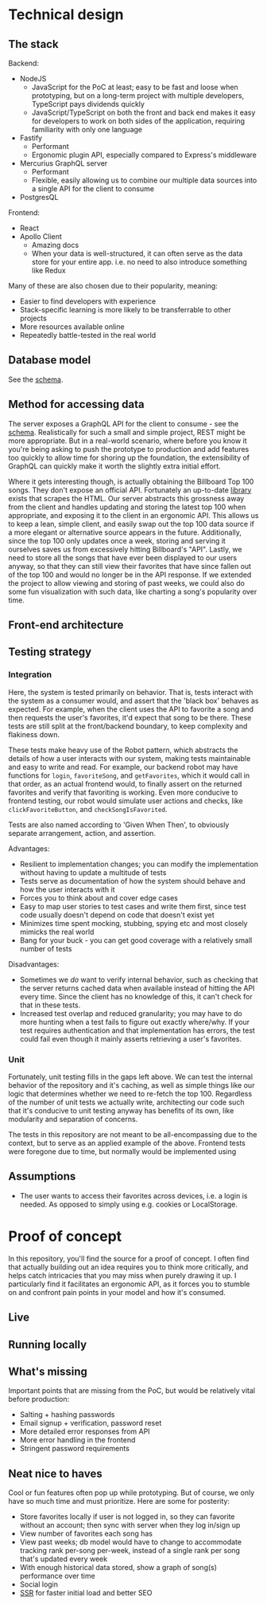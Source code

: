 # Technical design

## The stack
Backend:
- NodeJS
	- JavaScript for the PoC at least; easy to be fast and loose when prototyping, but on a long-term project with multiple developers, TypeScript pays dividends quickly
	- JavaScript/TypeScript on both the front and back end makes it easy for developers to work on both sides of the application, requiring familiarity with only one language
- Fastify
	- Performant
	- Ergonomic plugin API, especially compared to Express's middleware
- Mercurius GraphQL server 
	- Performant
	- Flexible, easily allowing us to combine our multiple data sources into a single API for the client to consume
- PostgresQL

Frontend:
- React
- Apollo Client
	- Amazing docs
	- When your data is well-structured, it can often serve as the data store for your entire app. i.e. no need to also introduce something like Redux

Many of these are also chosen due to their popularity, meaning:
- Easier to find developers with experience
- Stack-specific learning is more likely to be transferrable to other projects
- More resources available online
- Repeatedly battle-tested in the real world
	
## Database model
See the [schema](./server/sql/migrations/1_create-initial-schema.sql).

## Method for accessing data
The server exposes a GraphQL API for the client to consume - see the [schema](./server/gql/schema.gql). Realistically for such a small and simple project, REST might be more appropriate. But in a real-world scenario, where before you know it you're being asking to push the prototype to production and add features too quickly to allow time for shoring up the foundation, the extensibility of GraphQL can quickly make it worth the slightly extra initial effort. 

Where it gets interesting though, is actually obtaining the Billboard Top 100 songs. They don't expose an official API. Fortunately an up-to-date [library](https://github.com/darthbatman/billboard-top-100) exists that scrapes the HTML. Our server abstracts this grossness away from the client and handles updating and storing the latest top 100 when appropriate, and exposing it to the client in an ergonomic API. This allows us to keep a lean, simple client, and easily swap out the top 100 data source if a more elegant or alternative source appears in the future. Additionally, since the top 100 only updates once a week, storing and serving it ourselves saves us from excessively hitting Billboard's "API". Lastly, we need to store all the songs that have ever been displayed to our users anyway, so that they can still view their favorites that have since fallen out of the top 100 and would no longer be in the API response. If we extended the project to allow viewing and storing of past weeks, we could also do some fun visualization with such data, like charting a song's popularity over time.

## Front-end architecture

## Testing strategy

### Integration
Here, the system is tested primarily on behavior. That is, tests interact with the system as a consumer would, and assert that the 'black box' behaves as expected. For example, when the client uses the API to favorite a song and then requests the user's favorites, it'd expect that song to be there. These tests are still split at the front/backend boundary, to keep complexity and flakiness down.

These tests make heavy use of the Robot pattern, which abstracts the details of how a user interacts with our system, making tests maintainable and easy to write and read. For example, our backend robot may have functions for `login`, `favoriteSong`, and `getFavorites`, which it would call in that order, as an actual frontend would, to finally assert on the returned favorites and verify that favoriting is working. Even more conducive to frontend testing, our robot would simulate user actions and checks, like `clickFavoriteButton`, and `checkSongIsFavorited`.

Tests are also named according to 'Given When Then', to obviously separate arrangement, action, and assertion.

Advantages:
- Resilient to implementation changes; you can modify the implementation without having to update a multitude of tests
- Tests serve as documentation of how the system should behave and how the user interacts with it
- Forces you to think about and cover edge cases
- Easy to map user stories to test cases and write them first, since test code usually doesn't depend on code that doesn't exist yet
- Minimizes time spent mocking, stubbing, spying etc and most closely mimicks the real world
- Bang for your buck - you can get good coverage with a relatively small number of tests

Disadvantages:
- Sometimes we *do* want to verify internal behavior, such as checking that the server returns cached data when available instead of hitting the API every time. Since the client has no knowledge of this, it can't check for that in these tests.
- Increased test overlap and reduced granularity; you may have to do more hunting when a test fails to figure out exactly where/why. If your test requires authentication and that implementation has errors, the test could fail even though it mainly asserts retrieving a user's favorites.

### Unit
Fortunately, unit testing fills in the gaps left above. We can test the internal behavior of the repository and it's caching, as well as simple things like our logic that determines whether we need to re-fetch the top 100. Regardless of the number of unit tests we actually write, architecting our code such that it's conducive to unit testing anyway has benefits of its own, like modularity and separation of concerns.

The tests in this repository are not meant to be all-encompassing due to the context, but to serve as an applied example of the above. Frontend tests were foregone due to time, but normally would be implemented using

## Assumptions
- The user wants to access their favorites across devices, i.e. a login is needed. As opposed to simply using e.g. cookies or LocalStorage.

# Proof of concept
In this repository, you'll find the source for a proof of concept. I often find that actually building out an idea requires you to think more critically, and helps catch intricacies that you may miss when purely drawing it up. I particularly find it facilitates an ergonomic API, as it forces you to stumble on and confront pain points in your model and how it's consumed.

## Live

## Running locally

## What's missing
Important points that are missing from the PoC, but would be relatively vital before production:
- Salting + hashing passwords
- Email signup + verification, password reset
- More detailed error responses from API
- More error handling in the frontend
- Stringent password requirements

## Neat nice to haves
Cool or fun features often pop up while prototyping. But of course, we only have so much time and must prioritize. Here are some for posterity:
- Store favorites locally if user is not logged in, so they can favorite without an account; then sync with server when they log in/sign up
- View number of favorites each song has
- View past weeks; db model would have to change to accommodate tracking rank per-song per-week, instead of a single rank per song that's updated every week
- With enough historical data stored, show a graph of song(s) performance over time
- Social login
- [SSR](https://github.com/fastify/fastify-vite) for faster initial load and better SEO